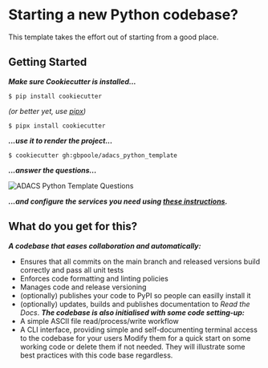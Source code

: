 # Starting a new Python codebase?
This template takes the effort out of starting from a good place.

## Getting Started
***Make sure Cookiecutter is installed...***
``` console
$ pip install cookiecutter
```
*(or better yet, use [pipx](https://pypa.github.io/pipx/))*
``` console
$ pipx install cookiecutter
```
***...use it to render the project...***
``` console
$ cookiecutter gh:gbpoole/adacs_python_template

```
***...answer the questions...***

![ADACS Python Template Questions](https://github.com/gbpoole/adacs_python_template/blob/main/docs/assets/adacs_python_template_cookiecutter_questions.png?raw=true)

***...and configure the services you need using [these instructions](https://adacs-python-template.readthedocs.io/en/latest/content/configuring_services.html).***

## What do you get for this?
***A codebase that eases collaboration and automatically:***
* Ensures that all commits on the main branch and released versions build correctly and pass all unit tests
* Enforces code formatting and linting policies
* Manages code and release versioning
* (optionally) publishes your code to PyPI so people can easilly install it
* (optionally) updates, builds and publishes documentation to *Read the Docs*.
***The codebase is also initialised with some code setting-up:***
* A simple ASCII file read/process/write workflow
* A CLI interface, providing simple and self-documenting terminal access to the codebase for your users
Modify them for a quick start on some working code or delete them if not needed.  They will illustrate some best practices with this code base
regardless.
